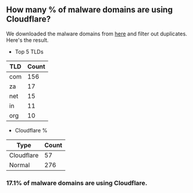 ## How many % of malware domains are using Cloudflare?


We downloaded the malware domains from [here](https://urlhaus.abuse.ch) and filter out duplicates.
Here's the result.


[//]: # (start replacement)


- Top 5 TLDs

| TLD | Count |
| --- | --- |
| com | 156 |
| za | 17 |
| net | 15 |
| in | 11 |
| org | 10 |


- Cloudflare %

| Type | Count |
| --- | --- |
| Cloudflare | 57 |
| Normal | 276 |


### 17.1% of malware domains are using Cloudflare.